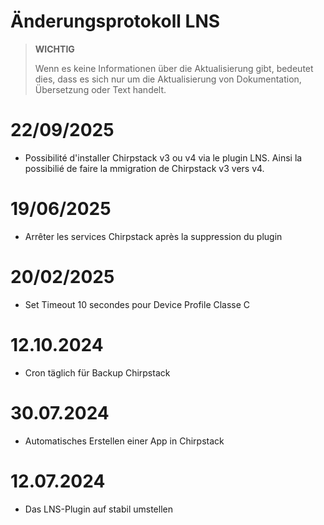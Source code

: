 # Änderungsprotokoll LNS

>**WICHTIG**
>
>Wenn es keine Informationen über die Aktualisierung gibt, bedeutet dies, dass es sich nur um die Aktualisierung von Dokumentation, Übersetzung oder Text handelt.

# 22/09/2025

- Possibilité d'installer Chirpstack v3 ou v4 via le plugin LNS. Ainsi la possibilié de faire la mmigration de Chirpstack v3 vers v4.

# 19/06/2025

- Arrêter les services Chirpstack après la suppression du plugin

# 20/02/2025

- Set Timeout 10 secondes pour Device Profile Classe C

# 12.10.2024

- Cron täglich für Backup Chirpstack

# 30.07.2024

- Automatisches Erstellen einer App in Chirpstack

# 12.07.2024

- Das LNS-Plugin auf stabil umstellen